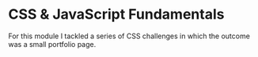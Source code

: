 # CSS & JavaScript Fundamentals

For this module I tackled a series of CSS challenges in which the outcome was a small portfolio page.